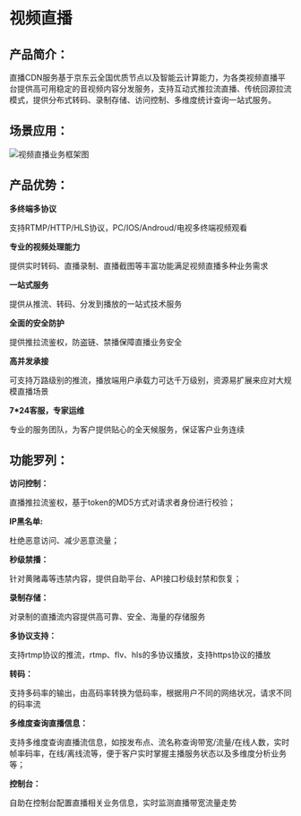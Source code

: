 # 视频直播
## 产品简介：
直播CDN服务基于京东云全国优质节点以及智能云计算能力，为各类视频直播平台提供高可用稳定的音视频内容分发服务，支持互动式推拉流直播、传统回源拉流模式，提供分布式转码、录制存储、访问控制、多维度统计查询一站式服务。

## 场景应用：
![视频直播业务框架图](https://github.com/jdcloudcom/cn/blob/cdn-new/image/CDN/%E4%BA%AC%E4%B8%9C%E4%BA%91%E7%9B%B4%E6%92%AD%E5%BA%94%E7%94%A8%E5%9C%BA%E6%99%AF.png)

## 产品优势：
**多终端多协议**

支持RTMP/HTTP/HLS协议，PC/IOS/Androud/电视多终端视频观看

**专业的视频处理能力**

提供实时转码、直播录制、直播截图等丰富功能满足视频直播多种业务需求

**一站式服务**

提供从推流、转码、分发到播放的一站式技术服务

**全面的安全防护**

提供推拉流鉴权，防盗链、禁播保障直播业务安全

**高并发承接**

可支持万路级别的推流，播放端用户承载力可达千万级别，资源易扩展来应对大规模直播场景

**7*24客服，专家运维**

专业的服务团队，为客户提供贴心的全天候服务，保证客户业务连续

## 功能罗列：
**访问控制：**

直播推拉流鉴权，基于token的MD5方式对请求者身份进行校验；

**IP黑名单:**

杜绝恶意访问、减少恶意流量；

**秒级禁播：**

针对黄赌毒等违禁内容，提供自助平台、API接口秒级封禁和恢复；

**录制存储：**

对录制的直播流内容提供高可靠、安全、海量的存储服务

**多协议支持：**

支持rtmp协议的推流，rtmp、flv、hls的多协议播放，支持https协议的播放

**转码：**

支持多码率的输出，由高码率转换为低码率，根据用户不同的网络状况，请求不同的码率流

**多维度查询直播信息：**

支持多维度查询直播流信息，如按发布点、流名称查询带宽/流量/在线人数，实时帧率码率，在线/离线流等，便于客户实时掌握主播服务状态以及多维度分析业务等；

**控制台：**

自助在控制台配置直播相关业务信息，实时监测直播带宽流量走势
